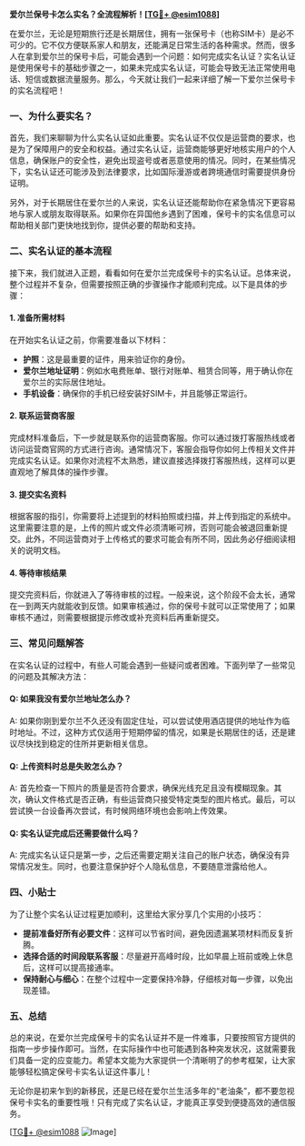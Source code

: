 **爱尔兰保号卡怎么实名？全流程解析！[[TG💪+ @esim1088](https://t.me/s/esim1088)]**

在爱尔兰，无论是短期旅行还是长期居住，拥有一张保号卡（也称SIM卡）是必不可少的。它不仅方便联系家人和朋友，还能满足日常生活的各种需求。然而，很多人在拿到爱尔兰的保号卡后，可能会遇到一个问题：如何完成实名认证？实名认证是使用保号卡的基础步骤之一，如果未完成实名认证，可能会导致无法正常使用电话、短信或数据流量服务。那么，今天就让我们一起来详细了解一下爱尔兰保号卡的实名流程吧！

### 一、为什么要实名？

首先，我们来聊聊为什么实名认证如此重要。实名认证不仅仅是运营商的要求，也是为了保障用户的安全和权益。通过实名认证，运营商能够更好地核实用户的个人信息，确保账户的安全性，避免出现盗号或者恶意使用的情况。同时，在某些情况下，实名认证还可能涉及到法律要求，比如国际漫游或者跨境通信时需要提供身份证明。

另外，对于长期居住在爱尔兰的人来说，实名认证还能帮助你在紧急情况下更容易地与家人或朋友取得联系。如果你在异国他乡遇到了困难，保号卡的实名信息可以帮助相关部门更快地找到你，提供必要的帮助和支持。

### 二、实名认证的基本流程

接下来，我们就进入正题，看看如何在爱尔兰完成保号卡的实名认证。总体来说，整个过程并不复杂，但需要按照正确的步骤操作才能顺利完成。以下是具体的步骤：

#### 1. 准备所需材料

在开始实名认证之前，你需要准备以下材料：

- **护照**：这是最重要的证件，用来验证你的身份。
- **爱尔兰地址证明**：例如水电费账单、银行对账单、租赁合同等，用于确认你在爱尔兰的实际居住地址。
- **手机设备**：确保你的手机已经安装好SIM卡，并且能够正常运行。

#### 2. 联系运营商客服

完成材料准备后，下一步就是联系你的运营商客服。你可以通过拨打客服热线或者访问运营商官网的方式进行咨询。通常情况下，客服会指导你如何上传相关文件并完成实名认证。如果你对流程不太熟悉，建议直接选择拨打客服热线，这样可以更直观地了解具体的操作步骤。

#### 3. 提交实名资料

根据客服的指引，你需要将上述提到的材料拍照或扫描，并上传到指定的系统中。这里需要注意的是，上传的照片或文件必须清晰可辨，否则可能会被退回重新提交。此外，不同运营商对于上传格式的要求可能会有所不同，因此务必仔细阅读相关的说明文档。

#### 4. 等待审核结果

提交完资料后，你就进入了等待审核的过程。一般来说，这个阶段不会太长，通常在一到两天内就能收到反馈。如果审核通过，你的保号卡就可以正常使用了；如果审核不通过，则需要根据提示修改或补充资料后再重新提交。

### 三、常见问题解答

在实名认证的过程中，有些人可能会遇到一些疑问或者困难。下面列举了一些常见的问题及其解决方法：

#### Q: 如果我没有爱尔兰地址怎么办？
A: 如果你刚到爱尔兰不久还没有固定住址，可以尝试使用酒店提供的地址作为临时地址。不过，这种方式仅适用于短期停留的情况，如果是长期居住的话，还是建议尽快找到稳定的住所并更新相关信息。

#### Q: 上传资料时总是失败怎么办？
A: 首先检查一下照片的质量是否符合要求，确保光线充足且没有模糊现象。其次，确认文件格式是否正确，有些运营商只接受特定类型的图片格式。最后，可以尝试换一台设备再次尝试，有时候网络环境也会影响上传效果。

#### Q: 实名认证完成后还需要做什么吗？
A: 完成实名认证只是第一步，之后还需要定期关注自己的账户状态，确保没有异常情况发生。同时，也要注意保护好个人隐私信息，不要随意泄露给他人。

### 四、小贴士

为了让整个实名认证过程更加顺利，这里给大家分享几个实用的小技巧：

- **提前准备好所有必要文件**：这样可以节省时间，避免因遗漏某项材料而反复折腾。
- **选择合适的时间段联系客服**：尽量避开高峰时段，比如早晨上班前或晚上休息后，这样可以提高接通率。
- **保持耐心与细心**：在整个过程中一定要保持冷静，仔细核对每一步骤，以免出现差错。

### 五、总结

总的来说，在爱尔兰完成保号卡的实名认证并不是一件难事，只要按照官方提供的指南一步步操作即可。当然，在实际操作中也可能遇到各种突发状况，这就需要我们具备一定的应变能力。希望本文能为大家提供一个清晰明了的参考框架，让大家能够轻松搞定保号卡实名认证这件事儿！

无论你是初来乍到的新移民，还是已经在爱尔兰生活多年的“老油条”，都不要忽视保号卡实名的重要性哦！只有完成了实名认证，才能真正享受到便捷高效的通信服务。

[[TG💪+ @esim1088](https://t.me/s/esim1088) ![Image](https://i.postimg.cc/4NQfJmqS/Snipaste-2025-05-13-00-14-12.png)]